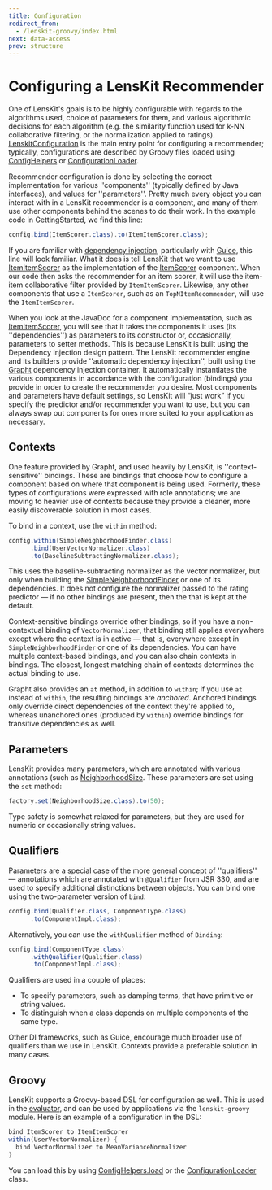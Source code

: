 ```yaml
---
title: Configuration
redirect_from:
  - /lenskit-groovy/index.html
next: data-access
prev: structure
---
```


# Configuring a LensKit Recommender

[LenskitConfiguration]: /apidocs/org/grouplens/lenskit/core/LenskitConfiguration.html

One of LensKit's goals is to be highly configurable with regards to
the algorithms used, choice of parameters for them, and various
algorithmic decisions for each algorithm (e.g. the similarity function
used for k-NN collaborative filtering, or the normalization applied to
ratings). [LenskitConfiguration][] is the main entry point
for configuring a recommender; typically, configurations are described
by Groovy files loaded using [ConfigHelpers][load] or [ConfigurationLoader][].

Recommender configuration is done by selecting the correct
implementation for various ''components'' (typically defined by Java
interfaces), and values for ''parameters''.  Pretty much every object
you can interact with in a LensKit recommender is a component, and
many of them use other components behind the scenes to do their
work. In the example code in GettingStarted, we find this line:

~~~java
config.bind(ItemScorer.class).to(ItemItemScorer.class);
~~~

[ItemItemScorer]: /apidocs/org/grouplens/lenskit/knn/item/ItemItemRatingPredictor.html
[ItemScorer]: /apidocs/org/grouplens/lenskit/RatingPredictor.html
[Guice]: https://code.google.com/p/google-guice/
[WP:DI]: http://en.wikipedia.org/wiki/Dependency_injection

If you are familiar with [dependency injection][WP:DI], particularly
with [Guice][], this line will look familiar.  What it does is tell
LensKit that we want to use [ItemItemScorer][] as the
implementation of the [ItemScorer][] component. When our code
then asks the recommender for an item scorer, it will use the item-item collaborative filter
provided by
`ItemItemScorer`. Likewise, any other components that use a
`ItemScorer`, such as an `TopNItemRecommender`, will use the
`ItemItemScorer`.

[TopNItemRecommender]: /apidocs/org/grouplens/lenskit/basic/TopNItemRecommender.html
[Grapht]: http://github.com/grouplens/grapht

When you look at the JavaDoc for a component implementation, such as
[ItemItemScorer][], you will see that it takes the components it
uses (its ''dependencies'') as parameters to its constructor or,
occasionally, parameters to setter methods. This is because LensKit is
built using the Dependency Injection design pattern. The
LensKit recommender engine and its builders provide ''automatic dependency
injection'', built using the [Grapht][] dependency injection
container. It automatically instantiates the various components in
accordance with the configuration (bindings) you provide in order to
create the recommender you desire.  Most components and parameters
have default settings, so LensKit will “just work” if you specify the
predictor and/or recommender you want to use, but you can always swap
out components for ones more suited to your application as necessary.

## Contexts

One feature provided by Grapht, and used heavily by LensKit, is
''context-sensitive'' bindings. These are bindings that choose how to
configure a component based on where that component is being
used. Formerly, these types of configurations were expressed with role
annotations; we are moving to heavier use of contexts because they
provide a cleaner, more easily discoverable solution in most cases.

To bind in a context, use the `within` method:

~~~java
config.within(SimpleNeighborhoodFinder.class)
      .bind(UserVectorNormalizer.class)
      .to(BaselineSubtractingNormalizer.class);
~~~

[SimpleNeighborhoodFinder]: /apidocs/org/grouplens/lenskit/knn/user/SimpleNeighborhoodFinder.html

This uses the baseline-subtracting normalizer as the vector
normalizer, but only when building the [SimpleNeighborhoodFinder][] or
one of its dependencies. It does not configure the normalizer passed
to the rating predictor — if no other bindings are present, then the
that is kept at the default.

Context-sensitive bindings override other bindings, so if you have a
non-contextual binding of `VectorNormalizer`, that binding still
applies everywhere except where the context is in active — that is,
everywhere except in `SimpleNeighborhoodFinder` or one of its
dependencies. You can have multiple context-based bindings, and you
can also chain contexts in bindings. The closest, longest matching
chain of contexts determines the actual binding to use.

Grapht also provides an `at` method, in addition to `within`; if you use `at` instead of `within`, the resulting bindings are *anchored*.  Anchored bindings only override direct dependencies of the context they're applied to, whereas unanchored ones (produced by `within`) override bindings for transitive dependencies as well.

## Parameters

[NeighborhoodSize]: /apidocs/org/grouplens/lenskit/knn/params/NeighborhoodSize.html

LensKit provides many parameters, which are annotated with various
annotations (such as [NeighborhoodSize][].  These parameters are set
using the `set` method:

~~~java
factory.set(NeighborhoodSize.class).to(50);
~~~

Type safety is somewhat relaxed for parameters, but they are used for
numeric or occasionally string values.

## Qualifiers

Parameters are a special case of the more general concept of
''qualifiers'' — annotations which are annotated with `@Qualifier`
from JSR 330, and are used to specify additional distinctions between
objects. You can bind one using the two-parameter version of `bind`:

~~~java
config.bind(Qualifier.class, ComponentType.class)
      .to(ComponentImpl.class);
~~~

Alternatively, you can use the `withQualifier` method of `Binding`:

~~~java
config.bind(ComponentType.class)
      .withQualifier(Qualifier.class)
      .to(ComponentImpl.class);
~~~

Qualifiers are used in a couple of places:

- To specify parameters, such as damping terms, that have primitive or
  string values.
- To distinguish when a class depends on multiple components of the
  same type.

Other DI frameworks, such as Guice, encourage much broader use of qualifiers than we use in LensKit. Contexts provide a preferable solution in many cases.

## Groovy

LensKit supports a Groovy-based DSL for configuration as well.  This is used in the [evaluator](../evaluator/), and can be used by applications via the `lenskit-groovy` module.  Here is an example of a configuration in the DSL:

~~~groovy
bind ItemScorer to ItemItemScorer
within(UserVectorNormalizer) {
  bind VectorNormalizer to MeanVarianceNormalizer
}
~~~

[load]: /apidocs/org/grouplens/lenskit/config/ConfigHelpers.html#load%28java.io.File%29
[ConfigurationLoader]: /apidocs/org/grouplens/lenskit/config/ConfigurationLoader.html

You can load this by using [ConfigHelpers.load][load] or the [ConfigurationLoader][] class.
